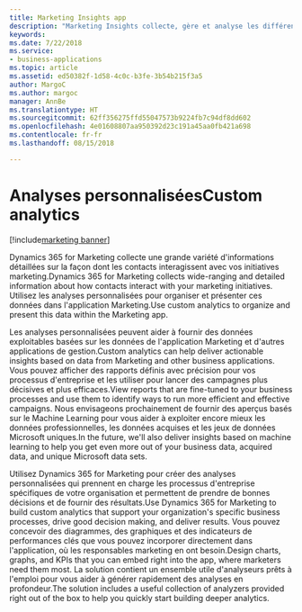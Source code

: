 ```yaml
---
title: Marketing Insights app
description: "Marketing Insights collecte, gère et analyse les différentes données et communications provenant des initiatives marketing, puis identifie les actions appropriées afin de permettre aux responsables marketing de mieux cibler les campagnes et de les rendre plus efficaces."
keywords: 
ms.date: 7/22/2018
ms.service:
- business-applications
ms.topic: article
ms.assetid: ed50382f-1d58-4c0c-b3fe-3b54b215f3a5
author: MargoC
ms.author: margoc
manager: AnnBe
ms.translationtype: HT
ms.sourcegitcommit: 62ff356275ffd55047573b9224fb7c94df8dd602
ms.openlocfilehash: 4e01608807aa950392d23c191a45aa0fb421a698
ms.contentlocale: fr-fr
ms.lasthandoff: 08/15/2018

---
```


# <a name="custom-analytics"></a><span data-ttu-id="a6ad7-103">Analyses personnalisées</span><span class="sxs-lookup"><span data-stu-id="a6ad7-103">Custom analytics</span></span>

[!include[marketing banner](../../includes/marketing.md)]



<span data-ttu-id="a6ad7-104">Dynamics 365 for Marketing collecte une grande variété d'informations détaillées sur la façon dont les contacts interagissent avec vos initiatives marketing.</span><span class="sxs-lookup"><span data-stu-id="a6ad7-104">Dynamics 365 for Marketing collects wide-ranging and detailed information about how contacts interact with your marketing initiatives.</span></span> <span data-ttu-id="a6ad7-105">Utilisez les analyses personnalisées pour organiser et présenter ces données dans l'application Marketing.</span><span class="sxs-lookup"><span data-stu-id="a6ad7-105">Use custom analytics to organize and present this data within the Marketing app.</span></span>

<span data-ttu-id="a6ad7-106">Les analyses personnalisées peuvent aider à fournir des données exploitables basées sur les données de l'application Marketing et d'autres applications de gestion.</span><span class="sxs-lookup"><span data-stu-id="a6ad7-106">Custom analytics can help deliver actionable insights based on data from Marketing and other business applications.</span></span> <span data-ttu-id="a6ad7-107">Vous pouvez afficher des rapports définis avec précision pour vos processus d'entreprise et les utiliser pour lancer des campagnes plus décisives et plus efficaces.</span><span class="sxs-lookup"><span data-stu-id="a6ad7-107">View reports that are fine-tuned to your business processes and use them to identify ways to run more efficient and effective campaigns.</span></span> <span data-ttu-id="a6ad7-108">Nous envisageons prochainement de fournir des aperçus basés sur le Machine Learning pour vous aider à exploiter encore mieux les données professionnelles, les données acquises et les jeux de données Microsoft uniques.</span><span class="sxs-lookup"><span data-stu-id="a6ad7-108">In the future, we'll also deliver insights based on machine learning to help you get even more out of your business data, acquired data, and unique Microsoft data sets.</span></span>

<span data-ttu-id="a6ad7-109">Utilisez Dynamics 365 for Marketing pour créer des analyses personnalisées qui prennent en charge les processus d'entreprise spécifiques de votre organisation et permettent de prendre de bonnes décisions et de fournir des résultats.</span><span class="sxs-lookup"><span data-stu-id="a6ad7-109">Use Dynamics 365 for Marketing to build custom analytics that support your organization's specific business processes, drive good decision making, and deliver results.</span></span> <span data-ttu-id="a6ad7-110">Vous pouvez concevoir des diagrammes, des graphiques et des indicateurs de performances clés que vous pouvez incorporer directement dans l'application, où les responsables marketing en ont besoin.</span><span class="sxs-lookup"><span data-stu-id="a6ad7-110">Design charts, graphs, and KPIs that you can embed right into the app, where marketers need them most.</span></span> <span data-ttu-id="a6ad7-111">La solution contient un ensemble utile d'analyseurs prêts à l'emploi pour vous aider à générer rapidement des analyses en profondeur.</span><span class="sxs-lookup"><span data-stu-id="a6ad7-111">The solution includes a useful collection of analyzers provided right out of the box to help you quickly start building deeper analytics.</span></span>

<!--
### Who uses this feature
Marketers and marketing managers. Business analysts to build custom dashboards
### Setup required
Customers must bring their own Power BI subscription to use these analyzers or custom analytics with Marketing and other business data.
-->

